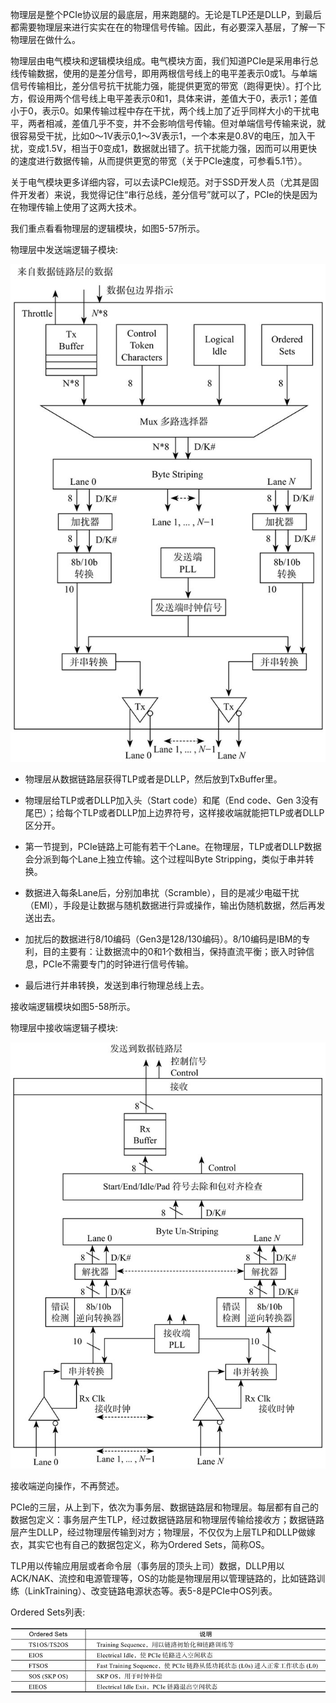 
物理层是整个PCIe协议层的最底层，用来跑腿的。无论是TLP还是DLLP，到最后都需要物理层来进行实实在在的物理信号传输。因此，有必要深入基层，了解一下物理层在做什么。

物理层由电气模块和逻辑模块组成。电气模块方面，我们知道PCIe是采用串行总线传输数据，使用的是差分信号，即用两根信号线上的电平差表示0或1。与单端信号传输相比，差分信号抗干扰能力强，能提供更宽的带宽（跑得更快）。打个比方，假设用两个信号线上电平差表示0和1，具体来讲，差值大于0，表示1；差值小于0，表示0。如果传输过程中存在干扰，两个线上加了近乎同样大小的干扰电平，两者相减，差值几乎不变，并不会影响信号传输。但对单端信号传输来说，就很容易受干扰，比如0～1V表示0,1～3V表示1，一个本来是0.8V的电压，加入干扰，变成1.5V，相当于0变成1，数据就出错了。抗干扰能力强，因而可以用更快的速度进行数据传输，从而提供更宽的带宽（关于PCIe速度，可参看5.1节）。

关于电气模块更多详细内容，可以去读PCIe规范。对于SSD开发人员（尤其是固件开发者）来说，我觉得记住“串行总线，差分信号”就可以了，PCIe的快是因为在物理传输上使用了这两大技术。

我们重点看看物理层的逻辑模块，如图5-57所示。

物理层中发送端逻辑子模块:

![2021-11-13-19-04-26.png](./images/2021-11-13-19-04-26.png)

* 物理层从数据链路层获得TLP或者是DLLP，然后放到TxBuffer里。

* 物理层给TLP或者DLLP加入头（Start code）和尾（End code、Gen 3没有尾巴）；给每个TLP或者DLLP加上边界符号，这样接收端就能把TLP或者DLLP区分开。

* 第一节提到，PCIe链路上可能有若干个Lane。在物理层，TLP或者DLLP数据会分派到每个Lane上独立传输。这个过程叫Byte Stripping，类似于串并转换。

* 数据进入每条Lane后，分别加串扰（Scramble），目的是减少电磁干扰（EMI），手段是让数据与随机数据进行异或操作，输出伪随机数据，然后再发送出去。

* 加扰后的数据进行8/10编码（Gen3是128/130编码）。8/10编码是IBM的专利，目的主要有：让数据流中的0和1个数相当，保持直流平衡；嵌入时钟信息，PCIe不需要专门的时钟进行信号传输。

* 最后进行并串转换，发送到串行物理总线上去。

接收端逻辑模块如图5-58所示。

物理层中接收端逻辑子模块:

![2021-11-13-19-04-33.png](./images/2021-11-13-19-04-33.png)

接收端逆向操作，不再赘述。

PCIe的三层，从上到下，依次为事务层、数据链路层和物理层。每层都有自己的数据包定义：事务层产生TLP，经过数据链路层和物理层传输给接收方；数据链路层产生DLLP，经过物理层传输到对方；物理层，不仅仅为上层TLP和DLLP做嫁衣，其实它也有自己的数据包定义，称为Ordered Sets，简称OS。

TLP用以传输应用层或者命令层（事务层的顶头上司）数据，DLLP用以ACK/NAK、流控和电源管理等，OS的功能是物理层用以管理链路的，比如链路训练（LinkTraining）、改变链路电源状态等。表5-8是PCIe中OS列表。

Ordered Sets列表:

![2021-11-13-19-04-39.png](./images/2021-11-13-19-04-39.png)

